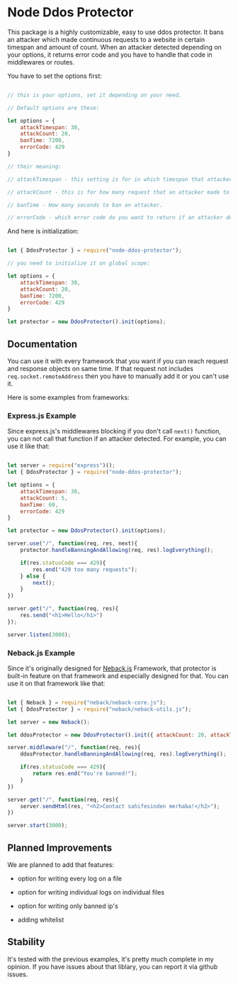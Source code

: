 # Node Ddos Protector

This package is a highly customizable, easy to use ddos protector. It bans an attacker which made continuous requests to a website in certain timespan and amount of count. When an attacker detected depending on your options, it returns error code and you have to handle that code in middlewares or routes.

You have to set the options first:

```javascript

// this is your options, set it depending on your need.

// Default options are these:

let options = {
    attackTimespan: 30, 
    attackCount: 20,
    banTime: 7200,
    errorCode: 429
}

// their meaning:

// attackTimespan - this setting is for in which timespan that attacker makes certain amount of request to ban him as seconds. 

// attackCount - this is for how many request that an attacker made to ban him.

// banTime - How many seconds to ban an attacker.

// errorCode - which error code do you want to return if an attacker detected.

```

And here is initialization:

```javascript

let { DdosProtector } = require("node-ddos-protector");

// you need to initialize it on global scope:

let options = {
    attackTimespan: 30, 
    attackCount: 20,
    banTime: 7200,
    errorCode: 429
}

let protector = new DdosProtector().init(options);

```

## Documentation

You can use it with every framework that you want if you can reach request and response objects on same time. If that request not includes `req.socket.remoteAddress` then you have to manually add it or you can't use it.

Here is some examples from frameworks:

### Express.js Example

Since express.js's middlewares blocking if you don't call `next()` function, you can not call that function if an attacker detected. For example, you can use it like that:

```javascript

let server = require("express")();
let { DdosProtector } = require("node-ddos-protector");

let options = {
    attackTimespan: 30,
    attackCount: 5,
    banTime: 60,
    errorCode: 429
}

let protector = new DdosProtector().init(options);

server.use("/", function(req, res, next){
    protector.handleBanningAndAllowing(req, res).logEverything();

    if(res.statusCode === 429){
        res.end("429 too many requests");
    } else {
        next();
    }
})

server.get("/", function(req, res){
    res.send("<h1>Hello</h1>")
});

server.listen(3000);

```

### Neback.js Example

Since it's originally designed for <a href="https://www.npmjs.com/package/neback">Neback.js<a> Framework, that protector is built-in feature on that framework and especially designed for that. You can use it on that framework like that:

```javascript

let { Neback } = require("neback/neback-core.js");
let { DdosProtector } = require("neback/neback-utils.js");

let server = new Neback();

let ddosProtector = new DdosProtector().init({ attackCount: 20, attackTimespan: 30, banTime: 7200, errorCode: 429 });

server.middleware("/", function(req, res){
    ddosProtector.handleBanningAndAllowing(req, res).logEverything();

    if(res.statusCode === 429){
        return res.end("You're banned!");
    }
})

server.get("/", function(req, res){
    server.sendHtml(res, "<h2>Contact sahifesinden merhaba!</h2>");
})

server.start(3000);

```

## Planned Improvements

We are planned to add that features:

* option for writing every log on a file

* option for writing individual logs on individual files

* option for writing only banned ip's

* adding whitelist

## Stability

It's tested with the previous examples, it's pretty much complete in my opinion. If you have issues about that liblary, you can report it via github issues.